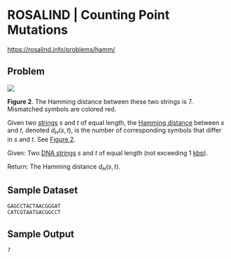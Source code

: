 # ROSALIND | Counting Point Mutations

https://rosalind.info/problems/hamm/

Problem
-------

[![](https://rosalind.info/media/problems/hamm/Hamming_distance.png)](https://rosalind.info/media/problems/hamm/Hamming_distance.png)

**Figure 2**. The Hamming distance between these two strings is 7. Mismatched symbols are colored red.

Given two [strings](https://rosalind.info/glossary/string/ "
An ordered collection of symbols formed into a word.") $s$ and $t$ of equal length, the [Hamming distance](https://rosalind.info/glossary/hamming-distance/ "New term: 
The minimum number of symbol substitutions required to change one string into another of equal length.") between $s$ and $t$, denoted $d_{H}(s, t)$, is the number of corresponding symbols that differ in $s$ and $t$. See [Figure 2](https://rosalind.info/media/problems/hamm/Hamming_distance.png "Click to view").

Given: Two [DNA strings](https://rosalind.info/glossary/dna-string/ "
A string constructed from the alphabet {A, C, G, T}.") $s$ and $t$ of equal length (not exceeding 1 [kbp](https://rosalind.info/glossary/kbp/ "
1 kbp = 1000 base pairs")).

Return: The Hamming distance $d_{H}(s, t)$.

Sample Dataset
--------------
```
GAGCCTACTAACGGGAT
CATCGTAATGACGGCCT

```

Sample Output
-------------
```
7
```